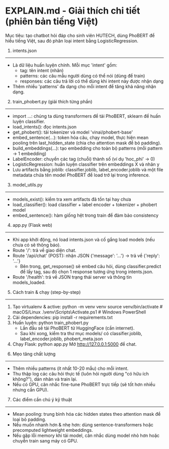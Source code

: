 EXPLAIN.md - Giải thích chi tiết (phiên bản tiếng Việt)
=======================================================

Mục tiêu: tạo chatbot hỏi đáp cho sinh viên HUTECH, dùng PhoBERT để hiểu tiếng Việt, sau đó phân loại intent bằng LogisticRegression.

1) intents.json
----------------
- Là dữ liệu huấn luyện chính. Mỗi mục 'intent' gồm:
  - tag: tên intent (nhãn)
  - patterns: các câu mẫu người dùng có thể nói (dùng để train)
  - responses: các câu trả lời có thể dùng khi intent này được nhận dạng
- Thêm nhiều 'patterns' đa dạng cho mỗi intent để tăng khả năng nhận dạng.

2) train_phobert.py (giải thích từng phần)
-----------------------------------------
- import ...: chúng ta dùng transformers để tải PhoBERT, sklearn để huấn luyện classifier.
- load_intents(): đọc intents.json
- get_phobert(): tải tokenizer và model 'vinai/phobert-base'
- embed_sentence(...): token hóa câu, chạy model, thực hiện mean pooling trên last_hidden_state
  (chia cho attention mask để bỏ padding).
- build_embeddings(...): tạo embedding cho toàn bộ patterns (mỗi pattern -> 1 embedding)
- LabelEncoder: chuyển các tag (chuỗi) thành số (ví dụ 'hoc_phi' -> 0)
- LogisticRegression: huấn luyện classifier trên embeddings X và nhãn y
- Lưu artifacts bằng joblib: classifier.joblib, label_encoder.joblib và một file metadata
  chứa tên model PhoBERT để load trở lại trong inference.

3) model_utils.py
------------------
- models_exist(): kiểm tra xem artifacts đã tồn tại hay chưa
- load_classifier(): load classifier + label encoder + tokenizer + phobert model
- embed_sentence(): hàm giống hệt trong train để đảm bảo consistency

4) app.py (Flask web)
---------------------
- Khi app khởi động, nó load intents.json và cố gắng load models (nếu chưa có sẽ thông báo).
- Route '/': trả về giao diện chat.
- Route '/api/chat' (POST): nhận JSON {'message': '...'} -> trả về {'reply': '...'}
  + Bên trong, get_response() sẽ embed câu hỏi, dùng classifier.predict để lấy tag,
    sau đó chọn 1 response tương ứng trong intents.json.
- Route '/health': trả về JSON trạng thái server và thông tin models_loaded.

5) Cách train & chạy (step-by-step)
-----------------------------------
1. Tạo virtualenv & active:
   python -m venv venv
   source venv/bin/activate   # macOS/Linux
   .\\venv\\Scripts\\Activate.ps1  # Windows PowerShell
2. Cài dependencies:
   pip install -r requirements.txt
3. Huấn luyện:
   python train_phobert.py
   - Lần đầu sẽ tải PhoBERT từ HuggingFace (cần internet).
   - Sau khi xong, kiểm tra thư mục models/ có classifier.joblib, label_encoder.joblib, phobert_meta.json
4. Chạy Flask:
   python app.py
   Mở http://127.0.0.1:5000 để chat.

6) Mẹo tăng chất lượng
------------------------
- Thêm nhiều patterns (ít nhất 10-20 mẫu) cho mỗi intent.
- Thu thập log các câu hỏi thực tế (luôn hỏi người dùng "có hữu ích không?"), dán nhãn và train lại.
- Nếu có GPU, cân nhắc fine-tune PhoBERT trực tiếp (sẽ tốt hơn nhiều nhưng cần GPU).

7) Các điểm cần chú ý kỹ thuật
-------------------------------
- Mean pooling: trung bình hóa các hidden states theo attention mask để loại bỏ padding.
- Nếu muốn nhanh hơn & nhẹ hơn: dùng sentence-transformers hoặc precomputed lightweight embeddings.
- Nếu gặp lỗi memory khi tải model, cân nhắc dùng model nhỏ hơn hoặc chuyển train sang máy có GPU.
